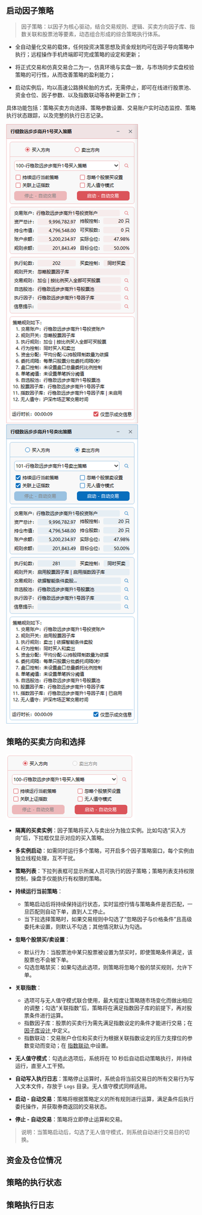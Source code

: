 ## 启动因子策略

> 因子策略：以因子为核心驱动，结合交易规则、逻辑、买卖方向因子库、指数关联和股票池等要素，动态组合形成的综合策略执行体系。

- 全自动量化交易的载体，任何投资决策思想及资金规划均可在因子导向策略中执行；远程操作手机终端即可完成策略的设定和更新；
  
- 将正式交易和仿真交易合二为一，仿真环境与实盘一致，与市场同步实盘校验策略的可行性，从而改善策略的盈利能力；
  
- 启动实例后，均以高速公路换轮胎的方式，无需停止，即可在线进行股票池、资金仓位、因子参数、以及指数联动等各种更新工作；

具体功能包括：策略买卖方向选择、策略参数设置、交易账户实时动态监控、策略执行状态跟踪，以及完整的执行日志记录。

<p align="left">
   <img  src="./images/launch_factor_strategy_buy.png"/ style="max-width:none;">
  <img  src="./images/launch_factor_strategy_sell.png"/ style="max-width:none;">
</p>

## 策略的买卖方向和选择

<p align="left">
   <img  src="./images/launch_factor_strategy_direction.png"/ style="max-width:none;">
</p>

- **隔离的买卖实例**：因子策略将买入与卖出分为独立实例。比如勾选“买入方向”后，下拉框仅显示对应的买入策略。

- **多实例启动**：如需同时运行多个策略，可开启多个因子策略窗口，每个实例由独立线程处理，互不干扰。

- **策略列表**：下拉列表框可显示所属人员可执行的因子策略；策略列表支持权限控制，操盘手仅能执行有权限的策略。

- **持续运行当前策略**：
  - 策略启动后将持续保持运行状态，实时监控行情与策略条件是否匹配，一旦匹配则自动下单，直到人工停止。  
  - 当下拉选择策略时，如果交易规则中勾选了“忽略因子与价格条件”且高级委托未设置，则默认不勾选；其他情况默认为勾选。

- **忽略个股禁买/卖设置**：
  - 默认行为：当股票池中某只股票被设置为禁买时，即使策略条件满足，该股票也不会被下单。
  - 勾选忽略禁买：如果勾选此选项，则策略将忽略个股的禁买规则，允许下单。

- **关联指数**：
  - 选项可与无人值守模式联合使用，最大程度让策略随市场变化而做出相应的调整；勾选“关联指数”后，策略将在满足指数因子库的前提下，再对股票条件进行运算。  
  - 指数因子库：股票的买卖行为需先满足指数设定的条件才能进行交易；在 [ 因子库设计 ](./Index_Linkage.md)  中定义。
  - 指数联动：交易账户仓位和买卖行为根据关联指数设定的压力支撑位的参数变动而变动；在 [ 指数联动 ](./Index_Linkage.md)  中设置。
    
- **无人值守模式**：勾选此选项后，系统将在 10 秒后自动启动策略执行，并持续运行，直至人工干预。  

- **自动写入执行日志**：策略停止运算时，系统会将当前交易日的所有交易行为写入文本文件，存放于 `Logs` 目录。无人值守模式同样适用。  

- **启动 - 自动交易**：策略将根据策略定义的所有规则进行运算，满足条件后执行委托操作，并获取券商返回的交易状态。  

- **停止 - 自动交易**：策略将立即停止运算和交易。

> 说明：当策略启动后，勾选了无人值守模式，则系统自动进行交易日的切换。

## 资金及仓位情况

## 策略的执行状态

## 策略执行日志
